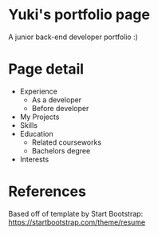 # Yuki's portfolio page
A junior back-end developer portfolio :)

# Page detail
- Experience
    - As a developer
    - Before developer
- My Projects
- Skills
- Education
    - Related courseworks
    - Bachelors degree
- Interests


# References
Based off of template by Start Bootstrap: 
https://startbootstrap.com/theme/resume

